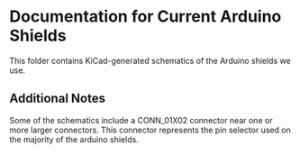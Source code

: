 # Documentation for Current Arduino Shields

This folder contains KiCad-generated schematics of the Arduino shields we use.

## Additional Notes

Some of the schematics include a CONN_01X02 connector near one or more larger
connectors. This connector represents the pin selector used on the majority
of the arduino shields.
